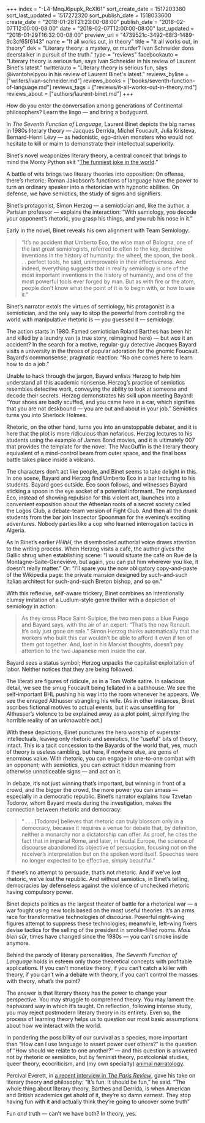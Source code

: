 +++
index = "-L4-MnqJ6pupk_RcXI61"
sort_create_date = 1517203380
sort_last_updated = 1517272320
sort_publish_date = 1518033600
create_date = "2018-01-28T21:23:00-08:00"
publish_date = "2018-02-07T12:00:00-08:00"
date = "2018-02-07T12:00:00-08:00"
last_updated = "2018-01-29T16:32:00-08:00"
preview_url = "4739521c-3492-68f3-1489-9c3cf65f6143"
name = "It all works out, in theory"
title = "It all works out, in theory"
dek = "Literary theory: a mystery, or murder? Ivan Schneider dons deerstalker in pursuit of the truth."
type = "reviews"
facebookauto = "Literary theory is serious fun, says Ivan Schneider in his review of Laurent Binet's latest."
twitterauto = "Literary theory is serious fun, says @ivantohelpyou in his review of Laurent Binet's latest."
reviews_byline = ["writers/ivan-schneider.md"]
reviews_books = ["books/seventh-function-of-language.md"]
reviews_tags = ["reviews/it-all-works-out-in-theory.md"]
reviews_about = ["authors/laurent-binet.md"]
+++

<p>How do you enter the conversation among generations of Continental philosophers? Learn the lingo — and bring a bodyguard. </p>

<p>In <em>The Seventh Function of Language</em>, Laurent Binet depicts the big names in 1980s literary theory — Jacques Derrida, Michel Foucault, Julia Kristeva, Bernard-Henri Lévy — as hedonistic, ego-driven monsters who would not hesitate to kill or maim to demonstrate their intellectual superiority. </p>

<p>Binet’s novel weaponizes literary theory, a central conceit that brings to mind the Monty Python skit “<a href="https://www.youtube.com/watch?v=WwbnvkMRPKM">The funniest joke in the world</a>.” </p>

<p>A battle of wits brings two literary theories into opposition: On offense, there’s rhetoric; Roman Jakobson’s functions of language have the power to turn an ordinary speaker into a rhetorician with hypnotic abilities. On defense, we have semiotics, the study of signs and signifiers. </p>

<p>Binet’s protagonist, Simon Herzog — a semiotician and, like the author, a Parisian professor — explains the interaction: “With semiology, you decode your opponent’s rhetoric, you grasp his things, and you rub his nose in it.” </p>

<p>Early in the novel, Binet reveals his own alignment with Team Semiology:</p>

<blockquote>“It’s no accident that Umberto Eco, the wise man of Bologna, one of the last great semiologists, referred to often to the key, decisive inventions in the history of humanity: the wheel, the spoon, the book . . . perfect tools, he said, unimprovable in their effectiveness. And indeed, everything suggests that in reality semiology is one of the most important inventions in the history of humanity, and one of the most powerful tools ever forged by man. But as with fire or the atom, people don’t know what the point of it is to begin with, or how to use it.”</blockquote>

<p>Binet’s narrator extols the virtues of semiology, his protagonist is a semiotician, and the only way to stop the powerful from controlling the world with manipulative rhetoric is — you guessed it — semiology. </p>

<div class="break"></div>

<p>The action starts in 1980. Famed semiotician Roland Barthes has been hit and killed by a laundry van (a true story, reimagined here) — but <em>was</em> it an accident? In the search for a motive, regular-guy detective Jacques Bayard visits a university in the throes of popular adoration for the gnomic Foucault. Bayard’s commonsense, pragmatic reaction: “No one comes here to learn how to do a job.” </p>

<p>Unable to hack through the jargon, Bayard enlists Herzog to help him understand all this academic nonsense. Herzog’s practice of semiotics resembles detective work, conveying the ability to look at someone and decode their secrets. Herzog demonstrates his skill upon meeting Bayard: “Your shoes are badly scuffed, and you came here in a car, which signifies that you are not deskbound — you are out and about in your job.” Semiotics turns you into Sherlock Holmes. </p>

<p>Rhetoric, on the other hand, turns you into an unstoppable debater, and it is here that the plot is more ridiculous than nefarious. Herzog lectures to his students using the example of James Bond movies, and it is ultimately 007 that provides the template for the novel. The MacGuffin is the literary theory equivalent of a mind-control beam from outer space, and the final boss battle takes place inside a volcano.</p>

<p>The characters don’t act like people, and Binet seems to take delight in this. In one scene, Bayard and Herzog find Umberto Eco in a bar lecturing to his students. Bayard goes outside. Eco soon follows, and witnesses Bayard sticking a spoon in the eye socket of a potential informant. The nonplussed Eco, instead of showing repulsion for this violent act, launches into a convenient exposition about the Athenian roots of a secret society called the Logos Club, a debate-team version of Fight Club. And then all the drunk students from the bar join Inspector Spoonman for the evening’s exciting adventures. Nobody parties like a cop who learned interrogation tactics in Algeria. </p>

<p>As in Binet’s earlier <em>HHhH</em>, the disembodied authorial voice draws attention to the writing process. When Herzog visits a café, the author gives the Gallic shrug when establishing scene: “I would situate the café on Rue de la Montagne-Saite-Geneviève, but again, you can put him wherever you like, it doesn’t really matter.” Or: “I’ll spare you the now obligatory copy-and-paste of the Wikipedia page: the private mansion designed by such-and-such Italian architect for such-and-such Breton bishop, and so on.” </p>

<p>With this reflexive, self-aware trickery, Binet combines an intentionally clumsy imitation of a Ludlum-style genre thriller with a depiction of semiology in action:</p>
<blockquote>As they cross Place Saint-Sulpice, the two men pass a blue Fuego and Bayard says, with the air of an expert: “That’s the new Renault. It’s only just gone on sale.” Simon Herzog thinks automatically that the workers who built this car wouldn’t be able to afford it even if ten of them got together. And, lost in his Marxist thoughts, doesn’t pay attention to the two Japanese men inside the car.</blockquote>

<p>Bayard sees a status symbol; Herzog unpacks the capitalist exploitation of labor. Neither notices that they are being followed.</p>

<p>The literati are figures of ridicule, as in a Tom Wolfe satire. In salacious detail, we see the smug Foucault being fellated in a bathhouse. We see the self-important BHL pushing his way into the room whenever he appears. We see the enraged Althusser strangling his wife. (As in other instances, Binet ascribes fictional motives to actual events, but it was unsettling for Althusser’s violence to be explained away as a plot point, simplifying the horrible reality of an unknowable act.) </p>

<p>With these depictions, Binet punctures the hero worship of superstar intellectuals, leaving only rhetoric and semiotics, the &quot;useful&quot; bits of theory, intact. This is a tacit concession to the Bayards of the world that, yes, much of theory is useless rambling, but here, if nowhere else, are gems of enormous value. With rhetoric, you can engage in one-to-one combat with an opponent; with semiotics, you can extract hidden meaning from otherwise unnoticeable signs — and act on it. </p>

<p>In debate, it’s not just winning that’s important, but winning in front of a crowd, and the bigger the crowd, the more power you can amass — especially in a democratic republic. Binet’s narrator explains how Tzvetan Todorov, whom Bayard meets during the investigation, makes the connection between rhetoric and democracy:</p>

<blockquote>“ . . . [Todorov] believes that rhetoric can truly blossom only in a democracy, because it requires a venue for debate that, by definition, neither a monarchy nor a dictatorship can offer. As proof, he cites the fact that in imperial Rome, and later, in feudal Europe, the science of discourse abandoned its objective of persuasion, focusing not on the receiver’s interpretation but on the spoken word itself. Speeches were no longer expected to be effective, simply beautiful.”</blockquote>

<p>If there’s no attempt to persuade, that’s not rhetoric. And if we’ve lost rhetoric, we’ve lost the republic. And without semiotics, in Binet’s telling, democracies lay defenseless against the violence of unchecked rhetoric having compulsory power. </p>

<p>Binet depicts politics as the largest theater of battle for a rhetorical war — a war fought using new tools based on the most useful theories. It’s an arms race for transformative technologies of discourse. Powerful right-wing figures attempt to suppress these technologies; meanwhile, left-wing fixers devise tactics for the selling of the president in smoke-filled rooms. <em>Mais bien sûr</em>, times have changed since the 1980s — you can’t smoke inside anymore.</p>

<div class="break"></div>

<p>Behind the parody of literary personalities, <em>The Seventh Function of Language</em> holds in esteem only those theoretical concepts with profitable applications. If you can’t monetize theory, if you can’t catch a killer with theory, if you can’t win a debate with theory, if you can’t control the masses with theory, what’s the point? </p>

<p>The answer is that literary theory has the power to change your perspective. You may struggle to comprehend theory. You may lament the haphazard way in which it’s taught. On reflection, following intense study, you may reject postmodern literary theory in its entirety. Even so, the process of learning theory helps us to question our most basic assumptions about how we interact with the world.</p>

<p>In pondering the possibility of our survival as a species, more important than “How can I use language to assert power over others?” is the question of “How should we relate to one another?” — and this question is answered not by rhetoric or semiotics, but by feminist theory, postcolonial studies, queer theory, ecocriticism, and (my own specialty) <a href="">animal narratology</a>. </p>

<p>Percival Everett, in <a href="https://www.theparisreview.org/interviews/6948/percival-everett-the-art-of-fiction-no-235-percival-everett">a recent interview in <em>The Paris Review</em></a>, gave his take on literary theory and philosophy: “It’s fun. It should be fun,” he said. “The whole thing about literary theory, Barthes and Derrida, is when American and British academics get ahold of it, they’re so damn earnest. They stop having fun with it and actually think they’re going to uncover some truth”</p>

<p>Fun <em>and</em> truth — can’t we have both? In theory, yes.</p>